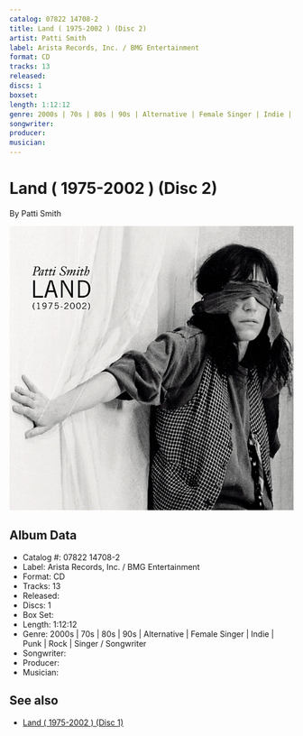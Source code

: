 ```yaml
---
catalog: 07822 14708-2
title: Land ( 1975-2002 ) (Disc 2)
artist: Patti Smith
label: Arista Records, Inc. / BMG Entertainment
format: CD
tracks: 13
released: 
discs: 1
boxset: 
length: 1:12:12
genre: 2000s | 70s | 80s | 90s | Alternative | Female Singer | Indie | Punk | Rock | Singer / Songwriter
songwriter: 
producer: 
musician: 
---
```


# Land ( 1975-2002 ) (Disc 2)

By Patti Smith

![](../../assets/cdcovers/Patti_Smith-Land.png)

## Album Data

- Catalog #: 07822 14708-2
- Label: Arista Records, Inc. / BMG Entertainment
- Format: CD
- Tracks: 13
- Released: 
- Discs: 1
- Box Set: 
- Length: 1:12:12
- Genre: 2000s | 70s | 80s | 90s | Alternative | Female Singer | Indie | Punk | Rock | Singer / Songwriter
- Songwriter: 
- Producer: 
- Musician: 


## See also

- [Land ( 1975-2002 ) (Disc 1)](Land__1975-2002__Disc_1.md)
